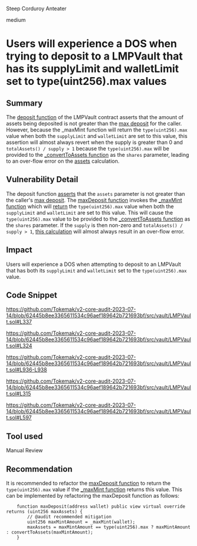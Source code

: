 Steep Corduroy Anteater

medium

# Users will experience a DOS when trying to deposit to a LMPVault that has its supplyLimit and walletLimit set to type(uint256).max values
## Summary

The [deposit function](https://github.com/Tokemak/v2-core-audit-2023-07-14/blob/62445b8ee3365611534c96aef189642b721693bf/src/vault/LMPVault.sol#L337) of the LMPVault contract asserts that the amount of assets being deposited is not greater than the [max deposit](https://github.com/Tokemak/v2-core-audit-2023-07-14/blob/62445b8ee3365611534c96aef189642b721693bf/src/vault/LMPVault.sol#L323) for the caller. However, because the _maxMint function will return the `type(uint256).max` value when both the `supplyLimit` and `walletLimit` are set to this value, this assertion will almost always revert when the supply is greater than 0 and `totalAssets() / supply > 1` because the `type(uint256).max` will be provided to the [_convertToAssets function](https://github.com/Tokemak/v2-core-audit-2023-07-14/blob/62445b8ee3365611534c96aef189642b721693bf/src/vault/LMPVault.sol#L595) as the `shares` parameter, leading to an over-flow error on the [assets](https://github.com/Tokemak/v2-core-audit-2023-07-14/blob/62445b8ee3365611534c96aef189642b721693bf/src/vault/LMPVault.sol#L597C43-L597C89) calculation.

## Vulnerability Detail

The deposit function [asserts](https://github.com/Tokemak/v2-core-audit-2023-07-14/blob/62445b8ee3365611534c96aef189642b721693bf/src/vault/LMPVault.sol#L337) that the `assets` parameter is not greater than the caller's [max deposit](https://github.com/Tokemak/v2-core-audit-2023-07-14/blob/62445b8ee3365611534c96aef189642b721693bf/src/vault/LMPVault.sol#L337C22-L337C42).  The [maxDeposit function](https://github.com/Tokemak/v2-core-audit-2023-07-14/blob/62445b8ee3365611534c96aef189642b721693bf/src/vault/LMPVault.sol#L323) invokes the [_maxMint function](https://github.com/Tokemak/v2-core-audit-2023-07-14/blob/62445b8ee3365611534c96aef189642b721693bf/src/vault/LMPVault.sol#L921) which will [return](https://github.com/Tokemak/v2-core-audit-2023-07-14/blob/62445b8ee3365611534c96aef189642b721693bf/src/vault/LMPVault.sol#L936-L937) the `type(uint256).max` value when both the `supplyLimit` and `walletLimit` are set to this value. This will cause the `type(uint256).max` value to be provided to the [_convertToAssets function](https://github.com/Tokemak/v2-core-audit-2023-07-14/blob/62445b8ee3365611534c96aef189642b721693bf/src/vault/LMPVault.sol#L595) as the `shares` parameter. If the `supply` is then non-zero and  `totalAssets() / supply > 1`, [this calculation](https://github.com/Tokemak/v2-core-audit-2023-07-14/blob/62445b8ee3365611534c96aef189642b721693bf/src/vault/LMPVault.sol#L597C43-L597C89) will almost always result in an over-flow error.

## Impact

Users will experience a DOS when attempting to deposit to an LMPVault that has both its `supplyLimit` and `walletLimit` set to the  `type(uint256).max` value.

## Code Snippet

https://github.com/Tokemak/v2-core-audit-2023-07-14/blob/62445b8ee3365611534c96aef189642b721693bf/src/vault/LMPVault.sol#L337

https://github.com/Tokemak/v2-core-audit-2023-07-14/blob/62445b8ee3365611534c96aef189642b721693bf/src/vault/LMPVault.sol#L324

https://github.com/Tokemak/v2-core-audit-2023-07-14/blob/62445b8ee3365611534c96aef189642b721693bf/src/vault/LMPVault.sol#L936-L938

https://github.com/Tokemak/v2-core-audit-2023-07-14/blob/62445b8ee3365611534c96aef189642b721693bf/src/vault/LMPVault.sol#L315

https://github.com/Tokemak/v2-core-audit-2023-07-14/blob/62445b8ee3365611534c96aef189642b721693bf/src/vault/LMPVault.sol#L597

## Tool used

Manual Review

## Recommendation

It is recommended to refactor the [maxDeposit function](https://github.com/Tokemak/v2-core-audit-2023-07-14/blob/62445b8ee3365611534c96aef189642b721693bf/src/vault/LMPVault.sol#L323) to return the `type(uint256).max` value if the [_maxMint function](https://github.com/Tokemak/v2-core-audit-2023-07-14/blob/62445b8ee3365611534c96aef189642b721693bf/src/vault/LMPVault.sol#L921) returns this value. This can be implemented by refactoring the maxDeposit function as follows:
```solidity
    function maxDeposit(address wallet) public view virtual override returns (uint256 maxAssets) {
        // @audit recommended mitigation
        uint256 maxMintAmount = _maxMint(wallet);
        maxAssets = maxMintAmount == type(uint256).max ? maxMintAmount : convertToAssets(maxMintAmount);
    }
```